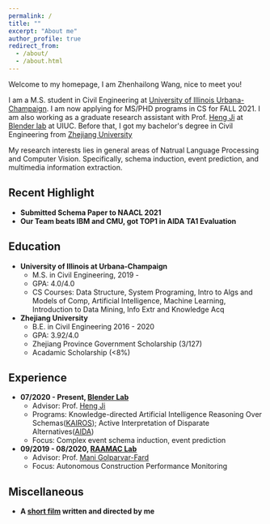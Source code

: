 ```yaml
---
permalink: /
title: ""
excerpt: "About me"
author_profile: true
redirect_from: 
  - /about/
  - /about.html
---
```

Welcome to my homepage, I am Zhenhailong Wang, nice to meet you!

I am a M.S. student in Civil Engineering at [University of Illinois Urbana-Champaign](https://illinois.edu/). I am now applying for MS/PHD programs in CS for FALL 2021. I am also working as a graduate research assistant with Prof. [Heng Ji](http://blender.cs.illinois.edu/hengji.html) at [Blender lab](http://blender.cs.illinois.edu/index.html) at UIUC. 
Before that, I got my bachelor's degree in Civil Engineering from [Zhejiang University](https://www.zju.edu.cn/english/)

My research interests lies in general areas of Natrual Language Processing and Computer Vision. Specifically, schema induction, event prediction, and multimedia information extraction.

Recent Highlight
------
  * **Submitted Schema Paper to NAACL 2021**
  * **Our Team beats IBM and CMU, got TOP1 in AIDA TA1 Evaluation**

Education
------
<!-- ### Education -->
  * **University of Illinois at Urbana-Champaign**
    * M.S. in Civil Engineering, 2019 - 
    * GPA: 4.0/4.0
    * CS Courses: Data Structure, System Programing, Intro to Algs and Models of Comp, Artificial Intelligence, Machine Learning, Introduction to Data Mining, Info Extr and Knowledge Acq
  * **Zhejiang University**
    * B.E. in Civil Engineering 2016 - 2020
    * GPA: 3.92/4.0
    * Zhejiang Province Government Scholarship (3/127)
    * Acadamic Scholarship (<8%)

Experience
------
  * **07/2020 - Present, [Blender Lab](http://blender.cs.illinois.edu/index.html)**
    * Advisor: Prof. [Heng Ji](http://blender.cs.illinois.edu/hengji.html)
    * Programs: Knowledge-directed Artificial Intelligence Reasoning Over Schemas([KAIROS](https://www.darpa.mil/program/knowledge-directed-artificial-intelligence-reasoning-over-schemas));
    Active Interpretation of Disparate Alternatives([AIDA](https://www.darpa.mil/program/active-interpretation-of-disparate-alternatives))
    * Focus: Complex event schema induction, event prediction
  * **09/2019 - 08/2020, [RAAMAC Lab](https://raamac.cee.illinois.edu/)**
    * Advisor: Prof. [Mani Golparvar-Fard](http://cee.illinois.edu/directory/profile/mgolpar)
    * Focus: Autonomous Construction Performance Monitoring

Miscellaneous
------
  * **A [short film](https://www.youtube.com/watch?v=-dyb56lQ-yA&t=2s) written and directed by me**

